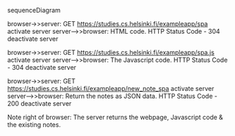 sequenceDiagram 

browser->>server: GET https://studies.cs.helsinki.fi/exampleapp/spa
activate server
server-->>browser: HTML code. HTTP Status Code - 304
deactivate server

browser->>server: GET https://studies.cs.helsinki.fi/exampleapp/spa.js
activate server
server-->>browser: The Javascript code. HTTP Status Code - 304
deactivate server

browser->>server: GET https://studies.cs.helsinki.fi/exampleapp/new_note_spa
activate server
server-->>browser: Return the notes as JSON data. HTTP Status Code - 200
deactivate server

Note right of browser: The server returns the webpage, Javascript code & the existing notes.
